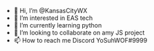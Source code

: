 - 👋 Hi, I’m @KansasCityWX
- 👀 I’m interested in EAS tech
- 🌱 I’m currently learning python
- 💞️ I’m looking to collaborate on amy JS project
- 📫 How to reach me Discord YoSuhWOF#9999

<!---
KansasCityWX/KansasCityWX is a ✨ special ✨ repository because its `README.md` (this file) appears on your GitHub profile.
You can click the Preview link to take a look at your changes.
--->
